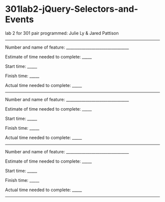 # 301lab2-jQuery-Selectors-and-Events

lab 2 for 301
pair programmed: Julie Ly & Jared Pattison

-------
Number and name of feature: ________________________________

Estimate of time needed to complete: _____

Start time: _____

Finish time: _____

Actual time needed to complete: _____

-------
Number and name of feature: ________________________________

Estimate of time needed to complete: _____

Start time: _____

Finish time: _____

Actual time needed to complete: _____

-------
Number and name of feature: ________________________________

Estimate of time needed to complete: _____

Start time: _____

Finish time: _____

Actual time needed to complete: _____

-------
